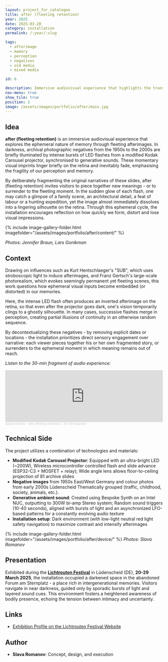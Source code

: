```yaml
---
layout: project_for_catalogue
title: after (fleeting retention)
year: 2025
date: 2025-03-20
category: installation
permalink: /:year/:slug

tags:
  - afterimage
  - mamory
  - perception  
  - negatives
  - old media
  - mixed media

id: 6

description: Immersive audiovisual experience that highlights the transient nature of memory through afterimages
nav-menu: true
show_tile: true
position: 2
image: /assets/images/portfolio/after/main.jpg
---
```


<!-- [DEUTSCH VERSION](https://www.slavaromanov.art/2025/nachfleuchtigeerrinerungen) -->

## Idea

**after (fleeting retention)** is an immersive audiovisual experience that explores the ephemeral nature of memory through fleeting afterimages. In darkness, archival photographic negatives from the 1950s to the 2000s are briefly illuminated by intense bursts of LED flashes from a modified Kodak Carousel projector, synchronised to generative sounds. These momentary visual imprints linger briefly on the retina and inevitably fade, emphasising the fragility of our perception and memory.


<!-- ## Video documentation
{% include youtube.html id="gDVWrk6QsbM" %} -->

By deliberately fragmenting the original narratives of these slides, after (fleeting retention) invites visitors to piece together new meanings - or to surrender to the fleeting moment. In the sudden glow of each flash, one may catch a glimpse of a family scene, an architectural detail, a feat of labour or a hunting expedition, yet the image almost immediately dissolves into a lingering silhouette on the retina. Through this ephemeral cycle, the installation encourages reflection on how quickly we form, distort and lose visual impressions.


{% include image-gallery-folder.html imagefolder="/assets/images/portfolio/after/content/" %}

*Photos: Jennifer Braun, Lars Gonikman*

## Context

Drawing on influences such as Kurt Hentschlaeger's "SUB", which uses stroboscopic light to induce afterimages, and Franz Gertsch's large-scale photorealism, which evokes seemingly permanent yet fleeting scenes, this work questions how ephemeral visual inputs become embedded (or distorted) in our memories. 

Here, the intense LED flash often produces an inverted afterimage on the retina, so that even after the projector goes dark, one's vision temporarily clings to a ghostly silhouette. In many cases, successive flashes merge in perception, creating partial illusions of continuity in an otherwise random sequence. 

By decontextualizing these negatives - by removing explicit dates or locations - the installation prioritizes direct sensory engagement over narrative: each viewer pieces together his or her own fragmented story, or surrenders to the ephemeral moment in which meaning remains out of reach.

*Listen to the 30-min fragment of audio experience:*

<iframe width="100%" height="166" scrolling="no" frameborder="no" allow="autoplay" src="https://w.soundcloud.com/player/?url=https%3A//api.soundcloud.com/tracks/2072141928&color=%23ff5500&auto_play=false&hide_related=false&show_comments=true&show_user=true&show_reposts=false&show_teaser=true"></iframe><div style="font-size: 10px; color: #cccccc;line-break: anywhere;word-break: normal;overflow: hidden;white-space: nowrap;text-overflow: ellipsis; font-family: Interstate,Lucida Grande,Lucida Sans Unicode,Lucida Sans,Garuda,Verdana,Tahoma,sans-serif;font-weight: 100;"><a href="https://soundcloud.com/lrmlhnvgvrma" title="Вячеслав Романов" target="_blank" style="color: #cccccc; text-decoration: none;">slava romanov</a> · <a href="https://soundcloud.com/lrmlhnvgvrma/after" title="after (fleeting retention) - 30 min fragment" target="_blank" style="color: #cccccc; text-decoration: none;">after (fleeting retention) - 30 min fragment</a></div>



## Technical Side

The project utilizes a combination of technologies and materials:

- **Modified Kodak Carousel Projector**: Equipped with an ultra-bright LED (~200W), Wireless microcontroller controlled flash and slide advance (ESP32-C3 + MOSFET + relay); Wide angle lens allows floor-to-ceiling projection of 81 archive slides
- **Negative images** from 1950s East/West Germany and colour photos from early 2000s Lüdenscheid Thematically grouped (traffic, childhood, society, animals, etc.).
- **Generative ambient sound**: Created using Bespoke Synth on an Intel NUC, outputting to 300W bi-amp Stereo system; Random sound triggers (10-40 seconds), aligned with bursts of light and an asynchronized LFO-based patterns for a constantly evolving audio texture 
- **Installation setup**: Dark environment (with low-light neutral red light safety navigation) to maximize contrast and intensify afterimages

{% include image-gallery-folder.html imagefolder="/assets/images/portfolio/after/device/" %}
*Photos: Slava Romanov*

## Presentation

Exhibited during the [**Lichtrouten Festival**](https://lichtrouten.de/slava-romanov/) in Lüdenscheid (DE), **20-29 March 2025**, the installation occupied a darkened space in the abandoned Forum am Sternplatz - a place rich in intergenerational memories. Visitors navigate in near darkness, guided only by sporadic bursts of light and layered sound cues. This environment fosters a heightened awareness of bodily presence, echoing the tension between intimacy and uncertainty.

## Links

- [Exhibition Profile on the Lichtrouten Festival Website](https://lichtrouten.de/slava-romanov/)

## Author

- **Slava Romanov**: Concept, design, and execution
